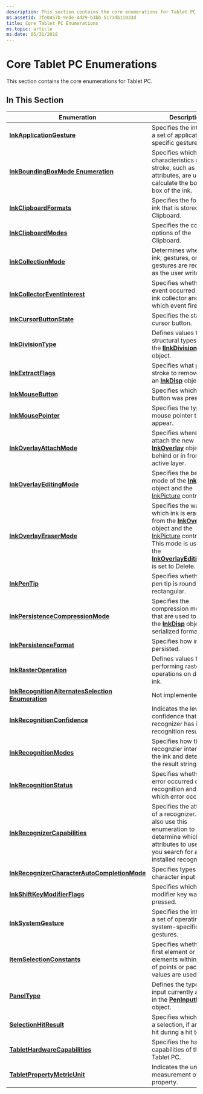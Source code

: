```yaml
---
description: This section contains the core enumerations for Tablet PC.
ms.assetid: 7fe0457b-9ede-4d29-b3bb-5173db11033d
title: Core Tablet PC Enumerations
ms.topic: article
ms.date: 05/31/2018
---
```


# Core Tablet PC Enumerations

This section contains the core enumerations for Tablet PC.

## In This Section



| Enumeration                                                                                  | Description                                                                                                                                                                                                                                                                               |
|----------------------------------------------------------------------------------------------|-------------------------------------------------------------------------------------------------------------------------------------------------------------------------------------------------------------------------------------------------------------------------------------------|
| [**InkApplicationGesture**](/windows/desktop/api/msinkaut/ne-msinkaut-inkapplicationgesture)                                       | Specifies the interest in a set of application-specific gesture.<br/>                                                                                                                                                                                                               |
| [**InkBoundingBoxMode Enumeration**](/windows/desktop/api/msinkaut/ne-msinkaut-inkboundingboxmode)                                 | Specifies which characteristics of a stroke, such as drawing attributes, are used to calculate the bounding box of the ink.<br/>                                                                                                                                                    |
| [**InkClipboardFormats**](/windows/desktop/api/msinkaut/ne-msinkaut-inkclipboardformats)                                           | Specifies the format of ink that is stored on the Clipboard.<br/>                                                                                                                                                                                                                   |
| [**InkClipboardModes**](/windows/desktop/api/msinkaut/ne-msinkaut-inkclipboardmodes)                                               | Specifies the copy options of the Clipboard.<br/>                                                                                                                                                                                                                                   |
| [**InkCollectionMode**](/windows/desktop/api/msinkaut/ne-msinkaut-inkcollectionmode)                                               | Determines whether ink, gestures, or ink and gestures are recognized as the user writes.<br/>                                                                                                                                                                                       |
| [**InkCollectorEventInterest**](/windows/desktop/api/msinkaut/ne-msinkaut-inkcollectoreventinterest)                               | Specifies whether an event occurred on an ink collector and, if so, which event fired.<br/>                                                                                                                                                                                         |
| [**InkCursorButtonState**](/windows/desktop/api/msinkaut/ne-msinkaut-inkcursorbuttonstate)                                         | Specifies the state of a cursor button.<br/>                                                                                                                                                                                                                                        |
| [**InkDivisionType**](/windows/win32/api/msinkaut15/ne-msinkaut15-inkdivisiontype)                                                   | Defines values for the structural types within the [**IInkDivisionResult**](/windows/desktop/api/msinkaut15/nn-msinkaut15-iinkdivisionresult) object.<br/>                                                                                                                                                                    |
| [**InkExtractFlags**](/windows/desktop/api/msinkaut/ne-msinkaut-inkextractflags)                                                   | Specifies what part of a stroke to remove from an [**InkDisp**](inkdisp-class.md) object.<br/>                                                                                                                                                                                     |
| [**InkMouseButton**](/windows/desktop/api/msinkaut/ne-msinkaut-inkmousebutton)                                                     | Specifies which mouse button was pressed.<br/>                                                                                                                                                                                                                                      |
| [**InkMousePointer**](/windows/desktop/api/msinkaut/ne-msinkaut-inkmousepointer)                                                   | Specifies the type of mouse pointer to appear.<br/>                                                                                                                                                                                                                                 |
| [**InkOverlayAttachMode**](/windows/desktop/api/msinkaut/ne-msinkaut-inkoverlayattachmode)                                         | Specifies where to attach the new [**InkOverlay**](inkoverlay-class.md) object, behind or in front of the active layer.<br/>                                                                                                                                                       |
| [**InkOverlayEditingMode**](/windows/desktop/api/msinkaut/ne-msinkaut-inkoverlayeditingmode)                                       | Specifies the behavior mode of the [**InkOverlay**](inkoverlay-class.md) object and the [InkPicture](inkpicture-control-reference.md) control.<br/>                                                                                                                               |
| [**InkOverlayEraserMode**](/windows/desktop/api/msinkaut/ne-msinkaut-inkoverlayerasermode)                                         | Specifies the way in which ink is erased from the [**InkOverlay**](inkoverlay-class.md) object and the [InkPicture](inkpicture-control-reference.md) control.<br/> This mode is used when the [**InkOverlayEditingMode**](/windows/desktop/api/msinkaut/ne-msinkaut-inkoverlayeditingmode) is set to Delete.<br/> |
| [**InkPenTip**](/windows/desktop/api/msinkaut/ne-msinkaut-inkpentip)                                                               | Specifies whether the pen tip is round or rectangular.<br/>                                                                                                                                                                                                                         |
| [**InkPersistenceCompressionMode**](/windows/desktop/api/msinkaut/ne-msinkaut-inkpersistencecompressionmode)                       | Specifies the compression modes that are used to save the [**InkDisp**](inkdisp-class.md) object to a serialized format.<br/>                                                                                                                                                      |
| [**InkPersistenceFormat**](/windows/desktop/api/msinkaut/ne-msinkaut-inkpersistenceformat)                                         | Specifies how ink is persisted.<br/>                                                                                                                                                                                                                                                |
| [**InkRasterOperation**](/windows/desktop/api/msinkaut/ne-msinkaut-inkrasteroperation)                                             | Defines values for performing raster operations on drawn ink.<br/>                                                                                                                                                                                                                  |
| [**InkRecognitionAlternatesSelection Enumeration**](/windows/desktop/api/msinkaut/ne-msinkaut-inkrecognitionalternatesselection)   | Not implemented.<br/>                                                                                                                                                                                                                                                               |
| [**InkRecognitionConfidence**](/windows/desktop/api/msinkaut/ne-msinkaut-inkrecognitionconfidence)                                 | Indicates the level of confidence that the recognizer has in the recognition result.<br/>                                                                                                                                                                                           |
| [**InkRecognitionModes**](/windows/desktop/api/msinkaut/ne-msinkaut-inkrecognitionmodes)                                           | Specifies how the recognzier interprets the ink and determines the result string.<br/>                                                                                                                                                                                              |
| [**InkRecognitionStatus**](/windows/desktop/api/msinkaut/ne-msinkaut-inkrecognitionstatus)                                         | Specifies whether an error occurred during recognition and, if so, which error occurred.<br/>                                                                                                                                                                                       |
| [**InkRecognizerCapabilities**](/windows/desktop/api/msinkaut/ne-msinkaut-inkrecognizercapabilities)                               | Specifies the attributes of a recognizer. You also use this enumeration to determine which attributes to use when you search for an installed recognizer.<br/>                                                                                                                      |
| [**InkRecognizerCharacterAutoCompletionMode**](/windows/desktop/api/msinkaut/ne-msinkaut-inkrecognizercharacterautocompletionmode) | Specifies types of character input modes.<br/>                                                                                                                                                                                                                                      |
| [**InkShiftKeyModifierFlags**](/windows/desktop/api/msinkaut/ne-msinkaut-inkshiftkeymodifierflags)                                 | Specifies which modifier key was pressed.<br/>                                                                                                                                                                                                                                      |
| [**InkSystemGesture**](/windows/desktop/api/msinkaut/ne-msinkaut-inksystemgesture)                                                 | Specifies the interest in a set of operating system-specific gestures.<br/>                                                                                                                                                                                                         |
| [**ItemSelectionConstants**](/windows/win32/api/msinkaut/ne-msinkaut-inkselectionconstants)                                     | Specifies whether the first element or all elements within a group of points or packet values are used.<br/>                                                                                                                                                                        |
| [**PanelType**](/windows/win32/api/peninputpanel/ne-peninputpanel-paneltype)                                                               | Defines the type of input currently available in the [**PenInputPanel**](peninputpanel-class.md) object.<br/>                                                                                                                                                                      |
| [**SelectionHitResult**](/windows/desktop/api/msinkaut/ne-msinkaut-selectionhitresult)                                             | Specifies which part of a selection, if any, was hit during a hit test.<br/>                                                                                                                                                                                                        |
| [**TabletHardwareCapabilities**](/windows/desktop/api/msinkaut/ne-msinkaut-tablethardwarecapabilities)                             | Specifies the hardware capabilities of the Tablet PC.<br/>                                                                                                                                                                                                                          |
| [**TabletPropertyMetricUnit**](/windows/desktop/api/msinkaut/ne-msinkaut-tabletpropertymetricunit)                                 | Indicates the unit of measurement of a property.<br/>                                                                                                                                                                                                                               |



 

 

